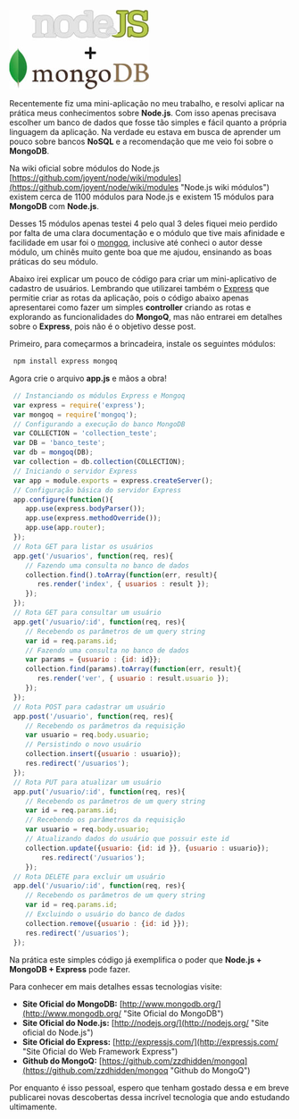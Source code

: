 ![Node.js e MongoDB na prática!](images/nodejs-e-mongodb.jpg "Node.js e MongoDB na prática!")

Recentemente fiz uma mini-aplicação no meu trabalho, e resolvi aplicar na prática meus conhecimentos sobre **Node.js**. Com isso apenas precisava escolher um banco de dados que fosse tão simples e fácil quanto a própria linguagem da aplicação. Na verdade eu estava em busca de aprender um pouco sobre bancos **NoSQL** e a recomendação que me veio foi sobre o **MongoDB**.

Na wiki oficial sobre módulos do Node.js [https://github.com/joyent/node/wiki/modules](https://github.com/joyent/node/wiki/modules "Node.js wiki módulos") existem cerca de 1100 módulos para Node.js e existem 15 módulos para **MongoDB** com **Node.js**.

Desses 15 módulos apenas testei 4 pelo qual 3 deles fiquei meio perdido por falta de uma clara documentação e o módulo que tive mais afinidade e facilidade em usar foi o [mongoq](https://github.com/zzdhidden/mongoq "Github do Mongoq"), inclusive até conheci o autor desse módulo, um chinês muito gente boa que me ajudou, ensinando as boas práticas do seu módulo.

Abaixo irei explicar um pouco de código para criar um mini-aplicativo de cadastro de usuários. Lembrando que utilizarei também o [Express](http://expressjs.com/ "Express") que permitie criar as rotas da aplicação, pois o código abaixo apenas apresentarei como fazer um simples **controller** criando as rotas e explorando as funcionalidades do **MongoQ**, mas não entrarei em detalhes sobre o **Express**, pois não é o objetivo desse post.

Primeiro, para começarmos a brincadeira, instale os seguintes módulos:

``` bash
 npm install express mongoq
``` 

Agora crie o arquivo **app.js** e mãos a obra!

``` javascript
 // Instanciando os módulos Express e Mongoq
 var express = require('express');
 var mongoq = require('mongoq');
 // Configurando a execução do banco MongoDB
 var COLLECTION = 'collection_teste';
 var DB = 'banco_teste';
 var db = mongoq(DB);
 var collection = db.collection(COLLECTION);
 // Iniciando o servidor Express
 var app = module.exports = express.createServer();
 // Configuração básica do servidor Express
 app.configure(function(){
    app.use(express.bodyParser());
    app.use(express.methodOverride());
    app.use(app.router);
 });
 // Rota GET para listar os usuários
 app.get('/usuarios', function(req, res){
    // Fazendo uma consulta no banco de dados
    collection.find().toArray(function(err, result){
       res.render('index', { usuarios : result });
    });
 });
 // Rota GET para consultar um usuário
 app.get('/usuario/:id', function(req, res){
    // Recebendo os parâmetros de um query string
    var id = req.params.id;
    // Fazendo uma consulta no banco de dados
    var params = {usuario : {id: id}};
    collection.find(params).toArray(function(err, result){
       res.render('ver', { usuario : result.usuario });
    });
 });
 // Rota POST para cadastrar um usuário
 app.post('/usuario', function(req, res){
    // Recebendo os parâmetros da requisição
    var usuario = req.body.usuario;
    // Persistindo o novo usuário
    collection.insert({usuario : usuario});
    res.redirect('/usuarios');
 });
 // Rota PUT para atualizar um usuário
 app.put('/usuario/:id', function(req, res){
    // Recebendo os parâmetros de um query string
    var id = req.params.id;
    // Recebendo os parâmetros da requisição
    var usuario = req.body.usuario;
    // Atualizando dados do usuário que possuir este id
    collection.update({usuario: {id: id }}, {usuario : usuario});
        res.redirect('/usuarios');
    });
 // Rota DELETE para excluir um usuário
 app.del('/usuario/:id', function(req, res){
    // Recebendo os parâmetros de um query string
    var id = req.params.id;
    // Excluindo o usuário do banco de dados
    collection.remove({usuario : {id: id }});
    res.redirect('/usuarios');
 });
``` 

Na prática este simples código já exemplifica o poder que **Node.js + MongoDB + Express** pode fazer.

Para conhecer em mais detalhes essas tecnologias visite:

*   **Site Oficial do MongoDB:** [http://www.mongodb.org/](http://www.mongodb.org/ "Site Oficial do MongoDB")
*   **Site Oficial do Node.js:** [http://nodejs.org/](http://nodejs.org/ "Site oficial do Node.js")
*   **Site Oficial do Express:** [http://expressjs.com/](http://expressjs.com/ "Site Oficial do Web Framework Express")
*   **Github do MongoQ:** [https://github.com/zzdhidden/mongoq](https://github.com/zzdhidden/mongoq "Github do MongoQ")

Por enquanto é isso pessoal, espero que tenham gostado dessa e em breve publicarei novas descobertas dessa incrível tecnologia que ando estudando ultimamente.